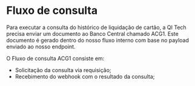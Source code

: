 # Fluxo de consulta

Para executar a consulta do histórico de liquidação de cartão, a QI Tech precisa enviar um documento ao Banco Central chamado ACG1. Este documento é gerado dentro do nosso fluxo interno com base no payload enviado ao nosso endpoint.

O Fluxo de consulta ACG1 consiste em:

- Solicitação da consulta via requisição;
- Recebimento do webhook com o resultado da consulta;

